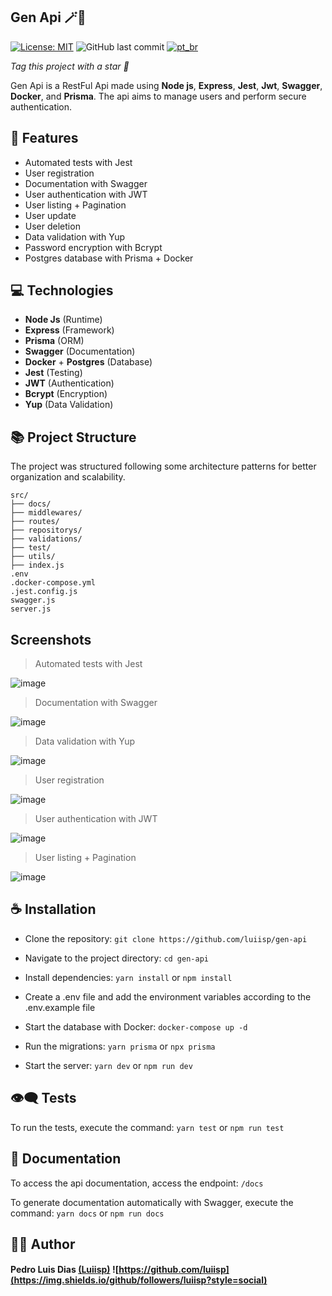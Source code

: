 ## Gen Api 🪄🧶
[![License: MIT](https://img.shields.io/badge/License-MIT-yellow.svg)](https://opensource.org/licenses/MIT)
![GitHub last commit](https://img.shields.io/github/last-commit/luiisp/gen-api)
[![pt_br](https://img.shields.io/badge/lang-pt_br-red.svg)](https://github.com/luiisp/gen-api/blob/main/readme.md)


*Tag this project with a star 🌟*

Gen Api is a RestFul Api made using **Node js**, **Express**, **Jest**, **Jwt**, **Swagger**, **Docker**, and **Prisma**. The api aims to manage users and perform secure authentication.

## 🎉 Features

- Automated tests with Jest
- User registration
- Documentation with Swagger
- User authentication with JWT
- User listing + Pagination
- User update
- User deletion
- Data validation with Yup
- Password encryption with Bcrypt
- Postgres database with Prisma + Docker

## 💻 Technologies

- **Node Js** (Runtime)
- **Express** (Framework)
- **Prisma** (ORM)
- **Swagger** (Documentation)
- **Docker** + **Postgres** (Database)
- **Jest** (Testing)
- **JWT**  (Authentication)
- **Bcrypt** (Encryption)
- **Yup**  (Data Validation)

## 📚 Project Structure

The project was structured following some architecture patterns for better organization and scalability.

```
src/
├── docs/
├── middlewares/
├── routes/
├── repositorys/
├── validations/
├── test/
├── utils/
├── index.js
.env
.docker-compose.yml
.jest.config.js
swagger.js
server.js
```


## Screenshots

> Automated tests with Jest

![image](https://github.com/luiisp/gen-api/assets/115284250/4209c9ba-8b10-4a3d-b8fc-1feb7952ba0e)

> Documentation with Swagger

![image](https://github.com/luiisp/gen-api/assets/115284250/05f381f7-7acd-492b-8380-6d117afdc117)

> Data validation with Yup

![image](https://github.com/luiisp/gen-api/assets/115284250/16cb99d7-bf8d-4ec8-b4b7-f036db25c3ce)

> User registration

![image](https://github.com/luiisp/gen-api/assets/115284250/e477988d-6668-4469-b755-f3bc05d28175)

> User authentication with JWT

![image](https://github.com/luiisp/gen-api/assets/115284250/1909a1ce-b477-48f3-93a7-525c913c509e)

> User listing + Pagination

![image](https://github.com/luiisp/gen-api/assets/115284250/90dbc232-6ee8-4adc-9340-782e340888ce)

## ☕ Installation

- Clone the repository: `git clone https://github.com/luiisp/gen-api`  

- Navigate to the project directory: `cd gen-api`

- Install dependencies: `yarn install` or `npm install`

- Create a .env file and add the environment variables according to the .env.example file

- Start the database with Docker: `docker-compose up -d`

- Run the migrations: `yarn prisma` or `npx prisma`

- Start the server: `yarn dev` or `npm run dev`

## 👁️‍🗨️ Tests

To run the tests, execute the command: `yarn test` or `npm run test`

## 📝 Documentation

To access the api documentation, access the endpoint: `/docs`

To generate documentation automatically with Swagger, execute the command: `yarn docs` or `npm run docs`

## 🧑‍💻 Author

#### Pedro Luis Dias [(Luiisp)](https://github.com/luiisp)  ![https://github.com/luiisp](https://img.shields.io/github/followers/luiisp?style=social)

